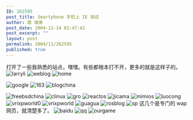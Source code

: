 ```yaml
---
ID: 262595
post_title: Smartphone 手机上 IE 测试
author: 南 靖男
post_date: 2004-11-14 02:47:42
post_excerpt: ""
layout: post
permalink: 2004/11/262595
published: true
---
```

打开了一些我熟悉的站点，嘿嘿。有些都根本打不开，更多的就是这样子的。
<img src="https://larryli.cn/wp-content/uploads/50/5051/2007/07/larryli.gif" alt="larryli" /> <img src="https://larryli.cn/wp-content/uploads/50/5051/2007/07/weblog.gif" alt="weblog" /> <img src="https://larryli.cn/wp-content/uploads/50/5051/2007/07/home.gif" alt="home" />

<!--more--><img src="https://larryli.cn/wp-content/uploads/50/5051/2007/07/google.gif" alt="google" /> <img src="https://larryli.cn/wp-content/uploads/50/5051/2007/07/163.gif" alt="163" /> <img src="https://larryli.cn/wp-content/uploads/50/5051/2007/07/blogchina.gif" alt="blogchina" />
<img src="https://larryli.cn/wp-content/uploads/50/5051/2007/07/freebsdchina.gif" alt="freebsdchina" /> <img src="https://larryli.cn/wp-content/uploads/50/5051/2007/07/clinux.gif" alt="clinux" /> <img src="https://larryli.cn/wp-content/uploads/50/5051/2007/07/gro.gif" alt="gro" />
<img src="https://larryli.cn/wp-content/uploads/50/5051/2007/07/reactos.gif" alt="reactos" /> <img src="https://larryli.cn/wp-content/uploads/50/5051/2007/07/jicama.gif" alt="jicama" /> <img src="https://larryli.cn/wp-content/uploads/50/5051/2007/07/mimios.gif" alt="mimios" />
<img src="https://larryli.cn/wp-content/uploads/50/5051/2007/07/luocong.gif" alt="luocong" /> <img src="https://larryli.cn/wp-content/uploads/50/5051/2007/07/vrixpworld0.gif" alt="vrixpworld0" /> <img src="https://larryli.cn/wp-content/uploads/50/5051/2007/07/vrixpworld.gif" alt="vrixpworld" />
<img src="https://larryli.cn/wp-content/uploads/50/5051/2007/07/guagua.gif" alt="guagua" /> <img src="https://larryli.cn/wp-content/uploads/50/5051/2007/07/rosblog.gif" alt="rosblog" /> <img src="https://larryli.cn/wp-content/uploads/50/5051/2007/07/sp.gif" alt="sp" />
这几个是专门的 wap 网页，就清楚多了。
<img src="https://larryli.cn/wp-content/uploads/50/5051/2007/07/baidu.gif" alt="baidu" /> <img src="https://larryli.cn/wp-content/uploads/50/5051/2007/07/qq.gif" alt="qq" /> <img src="https://larryli.cn/wp-content/uploads/50/5051/2007/07/ourgame.gif" alt="ourgame" />